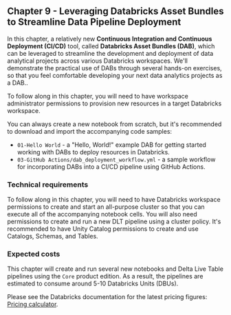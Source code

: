## Chapter 9 - Leveraging Databricks Asset Bundles to Streamline Data Pipeline Deployment

In this chapter, a relatively new **Continuous Integration and Continuous Deployment (CI/CD)** tool, called **Databricks Asset Bundles (DAB)**, which can be leveraged to streamline the development and deployment of data analytical projects across various Databricks workspaces. We'll demonstrate the practical use of DABs through several hands-on exercises, so that you feel comfortable developing your next data analytics projects as a DAB..

To follow along in this chapter, you will need to have workspace administrator permissions to provision new resources in a target Databricks workspace.

You can always create a new notebook from scratch, but it's recommended to download and import the accompanying code samples:

- `01-Hello World` - a "Hello, World!" example DAB for getting started working with DABs to deploy resources in Databricks. 
- `03-GitHub Actions/dab_deployment_workflow.yml` - a sample workflow for incorporating DABs into a CI/CD pipeline using GitHub Actions.

### Technical requirements
To follow along in this chapter, you will need to have Databricks workspace permissions to create and start an all-purpose cluster so that you can execute all of the accompanying notebook cells. You will also need permissions to create and run a new DLT pipeline using a cluster policy. It's recommended to have Unity Catalog permissions to create and use Catalogs, Schemas, and Tables.

### Expected costs
This chapter will create and run several new notebooks and Delta Live Table pipelines using the `Core` product edition. As a result, the pipelines are estimated to consume around 5-10 Databricks Units (DBUs).

Please see the Databricks documentation for the latest pricing figures: [Pricing calculator](https://www.databricks.com/product/pricing/product-pricing/instance-types).
